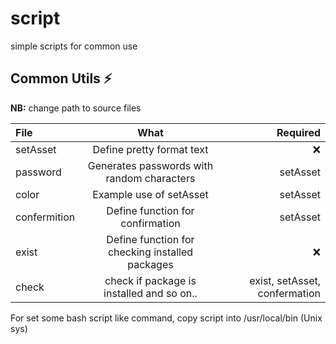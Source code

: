 # script
simple scripts for common use

## Common Utils :zap:

**NB:** change path to source files

| File | What | Required |
| :---         |     :---:      |          ---: |
| setAsset   | Define pretty format text     |  :x:   |
| password     | Generates passwords with random characters       | setAsset     |
|color    | Example use of setAsset  | setAsset |
|confermition | Define function for confirmation | setAsset |
|exist    | Define function for checking installed packages |  :x:
|check    | check if package is installed and so on.. | exist, setAsset, confermation |



For set some bash script like command, copy script into /usr/local/bin (Unix sys)

